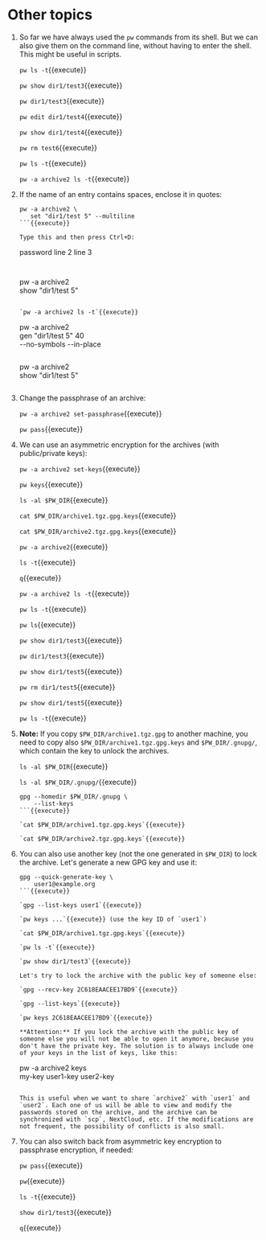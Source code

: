 # Other topics

1. So far we have always used the `pw` commands from its shell. But we
   can also give them on the command line, without having to enter the
   shell. This might be useful in scripts.

   `pw ls -t`{{execute}}
   
   `pw show dir1/test3`{{execute}}
   
   `pw dir1/test3`{{execute}}
   
   `pw edit dir1/test4`{{execute}}
   
   `pw show dir1/test4`{{execute}}
   
   `pw rm test6`{{execute}}
   
   `pw ls -t`{{execute}}
   
   `pw -a archive2 ls -t`{{execute}}
   
2. If the name of an entry contains spaces, enclose it in quotes:

   ```
   pw -a archive2 \
      set "dir1/test 5" --multiline
   ```{{execute}}
   
   Type this and then press Ctrl+D:
   
   ```
   password
   line 2
   line 3
   ```{{execute}}
  
   ```
   pw -a archive2 \
      show "dir1/test 5"
   ```{{execute}}
   
   `pw -a archive2 ls -t`{{execute}}
   
   ```
   pw -a archive2 \
      gen "dir1/test 5" 40 \
      --no-symbols --in-place
   ```{{execute}}

   ```
   pw -a archive2 \
      show "dir1/test 5"
   ```{{execute}}
   
3. Change the passphrase of an archive:

   `pw -a archive2 set-passphrase`{{execute}}
   
   `pw pass`{{execute}}

4. We can use an asymmetric encryption for the archives (with
   public/private keys):
   
   `pw -a archive2 set-keys`{{execute}}
   
   `pw keys`{{execute}}

   `ls -al $PW_DIR`{{execute}}
   
   `cat $PW_DIR/archive1.tgz.gpg.keys`{{execute}}
   
   `cat $PW_DIR/archive2.tgz.gpg.keys`{{execute}}
   
   `pw -a archive2`{{execute}}
   
   `ls -t`{{execute}}
   
   `q`{{execute}}
   
   `pw -a archive2 ls -t`{{execute}}
   
   `pw ls -t`{{execute}}
   
   `pw ls`{{execute}}
   
   `pw show dir1/test3`{{execute}}
   
   `pw dir1/test3`{{execute}}
   
   `pw show dir1/test5`{{execute}}

   `pw rm dir1/test5`{{execute}}

   `pw show dir1/test5`{{execute}}

   `pw ls -t`{{execute}}

5. **Note:** If you copy `$PW_DIR/archive1.tgz.gpg` to another
   machine, you need to copy also `$PW_DIR/archive1.tgz.gpg.keys` and
   `$PW_DIR/.gnupg/`, which contain the key to unlock the archives.

   `ls -al $PW_DIR`{{execute}}
   
   `ls -al $PW_DIR/.gnupg/`{{execute}}
   
   ```
   gpg --homedir $PW_DIR/.gnupg \
       --list-keys
   ```{{execute}}

   `cat $PW_DIR/archive1.tgz.gpg.keys`{{execute}}
   
   `cat $PW_DIR/archive2.tgz.gpg.keys`{{execute}}
   
6. You can also use another key (not the one generated in `$PW_DIR`)
   to lock the archive. Let's generate a new GPG key and use it:
   
   ```
   gpg --quick-generate-key \
       user1@example.org
   ```{{execute}}
   
   `gpg --list-keys user1`{{execute}}
   
   `pw keys ...`{{execute}} (use the key ID of `user1`)
   
   `cat $PW_DIR/archive1.tgz.gpg.keys`{{execute}}
  
   `pw ls -t`{{execute}}

   `pw show dir1/test3`{{execute}}

   Let's try to lock the archive with the public key of someone else:
   
   `gpg --recv-key 2C618EAACEE17BD9`{{execute}}

   `gpg --list-keys`{{execute}}
   
   `pw keys 2C618EAACEE17BD9`{{execute}}
   
   **Attention:** If you lock the archive with the public key of
   someone else you will not be able to open it anymore, because you
   don't have the private key. The solution is to always include one
   of your keys in the list of keys, like this:
   
   ```
   pw -a archive2 keys \
       my-key user1-key user2-key
   ```{{execute}}
   
   This is useful when we want to share `archive2` with `user1` and
   `user2`. Each one of us will be able to view and modify the
   passwords stored on the archive, and the archive can be
   synchronized with `scp`, NextCloud, etc. If the modifications are
   not frequent, the possibility of conflicts is also small.

7. You can also switch back from asymmetric key encryption to
   passphrase encryption, if needed:
   
   `pw pass`{{execute}}

   `pw`{{execute}}
   
   `ls -t`{{execute}}
   
   `show dir1/test3`{{execute}}

   `q`{{execute}}
